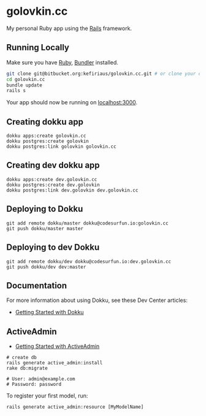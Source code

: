 # golovkin.cc

My personal Ruby app using the [Rails](http://rubyonrails.org) framework.

## Running Locally

Make sure you have [Ruby](https://www.ruby-lang.org), [Bundler](http://bundler.io) installed.

```sh
git clone git@bitbucket.org:kefiriaus/golovkin.cc.git # or clone your own fork
cd golovkin.cc
bundle update
rails s
```

Your app should now be running on [localhost:3000](http://localhost:3000/).

## Creating dokku app

```
dokku apps:create golovkin.cc
dokku postgres:create golovkin
dokku postgres:link golovkin golovkin.cc
```

## Creating dev dokku app

```
dokku apps:create dev.golovkin.cc
dokku postgres:create dev.golovkin
dokku postgres:link dev.golovkin dev.golovkin.cc
```

## Deploying to Dokku

```
git add remote dokku/master dokku@codesurfun.io:golovkin.cc
git push dokku/master master
```

## Deploying to dev Dokku

```
git add remote dokku/dev dokku@codesurfun.io:dev.golovkin.cc
git push dokku/dev dev:master
```

## Documentation

For more information about using Dokku, see these Dev Center articles:

- [Getting Started with Dokku](http://dokku.viewdocs.io/dokku/getting-started/installation/)

## ActiveAdmin

- [Getting Started with ActiveAdmin](http://activeadmin.info/docs/documentation.html)

```
# create db
rails generate active_admin:install
rake db:migrate

# User: admin@example.com
# Password: password
```

To register your first model, run:

```
rails generate active_admin:resource [MyModelName]
```